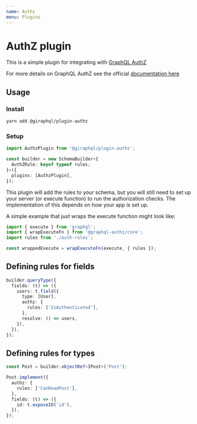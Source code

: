 ```yaml
---
name: Authz
menu: Plugins
---
```


# AuthZ plugin

This is a simple plugin for integrating with
[GraphQL AuthZ](https://github.com/apigee/graphql-authz)

For more details on GraphQL AuthZ see the official
[documentation here](https://github.com/apigee/graphql-authz)

## Usage

### Install

```bash
yarn add @giraphql/plugin-authz
```

### Setup

```typescript
import AuthzPlugin from '@giraphql/plugin-authz';

const builder = new SchemaBuilder<{
  AuthZRule: keyof typeof rules;
}>({
  plugins: [AuthzPlugin],
});
```

This plugin will add the rules to your schema, but you will still need to set up your server (or
execute function) to run the authorization checks. The implementation of this depends on how your
app is set up.

A simple example that just wraps the execute function might look like:

```typescript
import { execute } from 'graphql';
import { wrapExecuteFn } from '@graphql-authz/core';
import rules from './auth-rules';

const wrappedExecute = wrapExecuteFn(execute, { rules });
```

## Defining rules for fields

```typescript
builder.queryType({
  fields: (t) => ({
    users: t.field({
      type: [User],
      authz: {
        rules: ['IsAuthenticated'],
      },
      resolve: () => users,
    }),
  }),
});
```

## Defining rules for types

```typescript
const Post = builder.objectRef<IPost>('Post');

Post.implement({
  authz: {
    rules: ['CanReadPost'],
  },
  fields: (t) => ({
    id: t.exposeID('id'),
  }),
});
```
